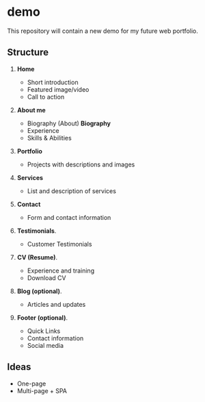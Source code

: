 # demo
This repository will contain a new demo for my future web portfolio.

## Structure

1. **Home**
   - Short introduction
   - Featured image/video
   - Call to action

2. **About me**
   - Biography (About) **Biography**
   - Experience
   - Skills & Abilities

3. **Portfolio**
   - Projects with descriptions and images

4. **Services**
   - List and description of services

5. **Contact**
   - Form and contact information

6. **Testimonials**.
   - Customer Testimonials

7. **CV (Resume)**.
   - Experience and training
   - Download CV

8. **Blog (optional)**.
   - Articles and updates

9. **Footer (optional)**.
   - Quick Links 
   - Contact information
   - Social media

## Ideas
 - One-page
 - Multi-page + SPA 
